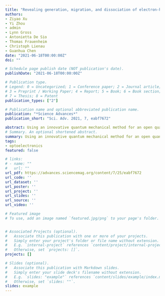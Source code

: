 ```yaml
---
title: "Revealing generation, migration, and dissociation of electron-hole pairs and current emergence in an organic photovoltaic cell"
authors:
- Ziyao Xu
- Yi Zhou
- admin
- Lynn Gross
- Antonietta De Sio
- Thomas Frauenheim
- Christoph Lienau
- Guanhua Chen
date: "2021-06-18T00:00:00Z"
doi: ""

# Schedule page publish date (NOT publication's date).
publishDate: "2021-06-18T00:00:00Z"

# Publication type.
# Legend: 0 = Uncategorized; 1 = Conference paper; 2 = Journal article;
# 3 = Preprint / Working Paper; 4 = Report; 5 = Book; 6 = Book section;
# 7 = Thesis; 8 = Patent
publication_types: ["2"]

# Publication name and optional abbreviated publication name.
publication: "*Science Advances*"
publication_short: "Sci. Adv. 2021, 7, eabf7672"

abstract: Using an innovative quantum mechanical method for an open quantum system, we observe in real time and space the generation, migration, and dissociation of electron-hole pairs, transport of electrons and holes, and current emergence in an organic photovoltaic cell. Ehrenfest dynamics is used to study photoexcitation of thiophene:fullerene stacks coupled with a time-dependent density functional tight-binding method. Our results display the generation of an electron-hole pair in the donor and its subsequent migration to the donor-acceptor interface. At the interface, electrons transfer from the lowest unoccupied molecular orbitals (LUMOs) of thiophenes to the second LUMOs of fullerene. Further migration of electrons and holes leads to the emergence of current. These findings support previous experimental evidence of coherent couplings between electronic and vibrational degrees of freedom and are expected to stimulate further work toward exploring the interplay between electron-hole pair (exciton) binding and vibronic coupling for charge separation and transport.
# Summary. An optional shortened abstract.
summary: Using an innovative quantum mechanical method for an open quantum system, we observe in real time and space the generation, migration, and dissociation of electron-hole pairs, transport of electrons and holes, and current emergence in an organic photovoltaic cell. Ehrenfest dynamics is used to study photoexcitation of thiophene:fullerene stacks coupled with a time-dependent density functional tight-binding method. Our results display the generation of an electron-hole pair in the donor and its subsequent migration to the donor-acceptor interface. At the interface, electrons transfer from the lowest unoccupied molecular orbitals (LUMOs) of thiophenes to the second LUMOs of fullerene. Further migration of electrons and holes leads to the emergence of current. These findings support previous experimental evidence of coherent couplings between electronic and vibrational degrees of freedom and are expected to stimulate further work toward exploring the interplay between electron-hole pair (exciton) binding and vibronic coupling for charge separation and transport.
tags:
- optoelectronics
featured: false

# links:
# - name: ""
#   url: ""
url_pdf: https://advances.sciencemag.org/content/7/25/eabf7672
url_code: ''
url_dataset: ''
url_poster: ''
url_project: ''
url_slides: ''
url_source: ''
url_video: ''

# Featured image
# To use, add an image named `featured.jpg/png` to your page's folder. 


# Associated Projects (optional).
#   Associate this publication with one or more of your projects.
#   Simply enter your project's folder or file name without extension.
#   E.g. `internal-project` references `content/project/internal-project/index.md`.
#   Otherwise, set `projects: []`.
projects: []

# Slides (optional).
#   Associate this publication with Markdown slides.
#   Simply enter your slide deck's filename without extension.
#   E.g. `slides: "example"` references `content/slides/example/index.md`.
#   Otherwise, set `slides: ""`.
slides: example
---
```




